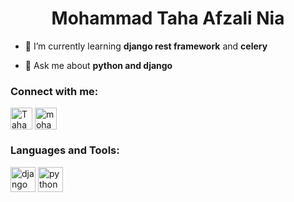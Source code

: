 <h1 align="center">Mohammad Taha Afzali Nia</h1>

- 🌱 I’m currently learning **django rest framework** and **celery**

- 💬 Ask me about **python and django**


<h3 align="left">Connect with me:</h3>
<p align="left">
<a href="https://t.me/mohammadtahaafzalinia" target="blank"><img align="center" src="https://cdn.iconscout.com/icon/free/png-512/free-telegram-3-226554.png?f=webp&w=256" alt="Taham34" height="35" width="35" /></a>
<a href="https://stackoverflow.com/users/24880523/mohammad-taha-afzali-nia" target="blank"><img align="center" src="https://raw.githubusercontent.com/rahuldkjain/github-profile-readme-generator/master/src/images/icons/Social/stack-overflow.svg" alt="mohammad-taha-afzali-nia" height="35" width="35" /></a>  
</p>

<h3 align="left">Languages and Tools:</h3>
<p align="left">
  <a href="https://www.djangoproject.com/" target="_blank" rel="noreferrer"> <img src="https://cdn.worldvectorlogo.com/logos/django.svg" alt="django" width="40" height="40"/></a>
  <a href="https://www.python.org/" target="_blank" rel="noreferrer"><img src="https://cdn.iconscout.com/icon/free/png-512/free-python-2-226051.png?f=webp&w=256" alt="python" width="40" height="40"/></a>
</p>
  
